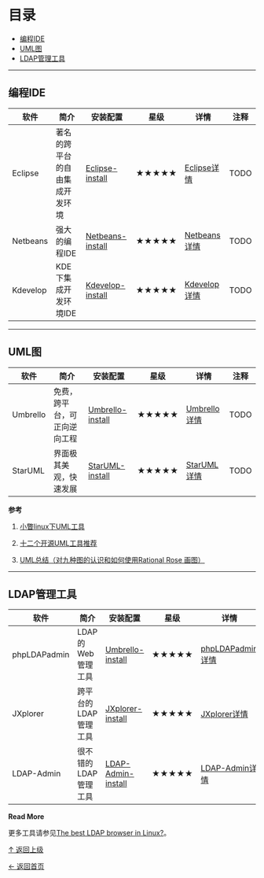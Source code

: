 
# 目录

- [编程IDE](#编程IDE)
- [UML图](UML图)
- [LDAP管理工具](#LDAP管理工具)

---
##  编程IDE

|软件|简介|安装配置|星级|详情|注释|
|---|---|---|---|---|---|
|Eclipse|著名的跨平台的自由集成开发环境|[Eclipse-install](Eclipse/Eclipse-install.md)|★★★★★ |[Eclipse详情](Eclipse/Eclipse.md) |TODO|
|Netbeans|强大的编程IDE|[Netbeans-install](Netbeans/Netbeans-install.md)|★★★★★ |[Netbeans详情](Netbeans/Netbeans.md) |TODO|
|Kdevelop|KDE下集成开发环境IDE|[Kdevelop-install](Kdevelop/Kdevelop-install.md)|★★★★★ |[Kdevelop详情](Kdevelop/Kdevelop.md) |TODO|


---

## UML图

|软件|简介|安装配置|星级|详情|注释|
|---|---|---|---|---|---|
|Umbrello|免费，跨平台，可正向逆向工程|[Umbrello-install](Umbrello/Umbrello-install.md)|★★★★★ |[Umbrello详情](Umbrello/Umbrello.md) |TODO|
|StarUML|界面极其美观，快速发展|[StarUML-install](StarUML/StarUML-install.md)|★★★★★ |[StarUML详情](StarUML/StarUML.md) |TODO|


**参考**

1. [小瞥linux下UML工具](http://blog.csdn.net/wangdingqiaoit/article/details/11991459)

2. [十二个开源UML工具推荐](http://developer.51cto.com/art/200911/161814.htm)

3. [ UML总结（对九种图的认识和如何使用Rational Rose 画图）](http://blog.csdn.net/cjr15233661143/article/details/8532997)


---

## LDAP管理工具

|软件|简介|安装配置|星级|详情|注释|
|---|---|---|---|---|---|
|phpLDAPadmin|LDAP的Web 管理工具|[Umbrello-install](phpLDAPadmin/phpLDAPadmin-install.md)|★★★★★ |[phpLDAPadmin详情](phpLDAPadmin/phpLDAPadmin.md) |TODO|
|JXplorer|跨平台的LDAP管理工具|[JXplorer-install](JXplorer/JXplorer-install.md)|★★★★★ |[JXplorer详情](JXplorer/JXplorer.md) |TODO|
|LDAP-Admin|很不错的LDAP管理工具|[LDAP-Admin-install](LDAP-Admin/LDAP-Admin-install.md)|★★★★★ |[LDAP-Admin详情](LDAP-Admin/LDAP-Admin.md) |TODO|

**Read More**

更多工具请参见[The best LDAP browser in Linux?](http://superuser.com/questions/217487/the-best-ldap-browser-in-linux)。


[↑ 返回上级](https://github.com/asin929/linux-software)

[← 返回首页](https://github.com/asin929/linux-software)

